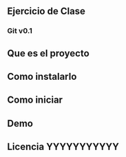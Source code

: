 ## Ejercicio de Clase
### Git v0.1

## Que es el proyecto

## Como instalarlo

## Como iniciar

## Demo

## Licencia YYYYYYYYYYY